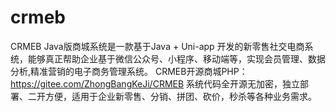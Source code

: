 # crmeb
CRMEB Java版商城系统是一款基于Java + Uni-app 开发的新零售社交电商系统，能够真正帮助企业基于微信公众号、小程序、移动端等，实现会员管理、数据分析,精准营销的电子商务管理系统。  CRMEB开源商城PHP：https://gitee.com/ZhongBangKeJi/CRMEB  系统代码全开源无加密，独立部署、二开方便，适用于企业新零售、分销、拼团、砍价，秒杀等各种业务需求。

